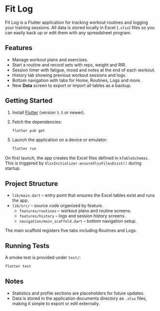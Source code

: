 # Fit Log

Fit Log is a Flutter application for tracking workout routines and logging your training sessions. All data is stored locally in Excel (`.xlsx`) files so you can easily back up or edit them with any spreadsheet program.

## Features

- Manage workout plans and exercises.
- Start a routine and record sets with reps, weight and RIR.
- Session timer with fatigue, mood and notes at the end of each workout.
- History tab showing previous workout sessions and logs.
- Bottom navigation with tabs for Home, Routines, Logs and more.
- New **Data** screen to export or import all tables as a backup.

## Getting Started

1. Install [Flutter](https://flutter.dev/) (version `3.5` or newer).
2. Fetch the dependencies:

   ```bash
   flutter pub get
   ```
3. Launch the application on a device or emulator:

   ```bash
   flutter run
   ```

On first launch, the app creates the Excel files defined in `kTableSchemas`. This is triggered by `XlsxInitializer.ensureXlsxFilesExist()` during startup.

## Project Structure

- `lib/main.dart` – entry point that ensures the Excel tables exist and runs the app.
- `lib/src/` – source code organized by feature.
  - `features/routines` – workout plans and routine screens.
  - `features/history` – logs and session history screens.
  - `navigation/main_scaffold.dart` – bottom navigation setup.

The main scaffold registers five tabs including Routines and Logs.

## Running Tests

A smoke test is provided under `test/`:

```bash
flutter test
```

## Notes

- Statistics and profile sections are placeholders for future updates.
- Data is stored in the application documents directory as `.xlsx` files, making it simple to export or edit externally.

